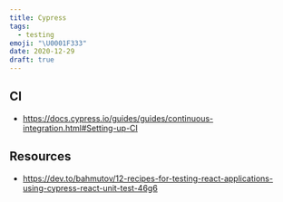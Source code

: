 ```yaml
---
title: Cypress
tags:
  - testing
emoji: "\U0001F333"
date: 2020-12-29
draft: true
---
```


## CI

- https://docs.cypress.io/guides/guides/continuous-integration.html#Setting-up-CI

## Resources

- https://dev.to/bahmutov/12-recipes-for-testing-react-applications-using-cypress-react-unit-test-46g6
